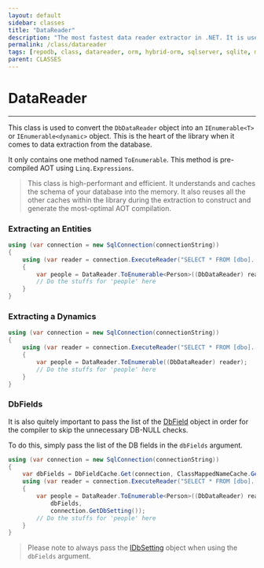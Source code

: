 ```yaml
---
layout: default
sidebar: classes
title: "DataReader"
description: "The most fastest data reader extractor in .NET. It is used to extract the content of the data reader object and map it into a class object."
permalink: /class/datareader
tags: [repodb, class, datareader, orm, hybrid-orm, sqlserver, sqlite, mysql, postgresql]
parent: CLASSES
---
```


# DataReader

---

This class is used to convert the `DbDataReader` object into an `IEnumerable<T>` or `IEnumerable<dynamic>` object. This is the heart of the library when it comes to data extraction from the database.

It only contains one method named `ToEnumerable`. This method is pre-compiled AOT using `Linq.Expressions`.

> This class is high-performant and efficient. It understands and caches the schema of your database into the memory. It also reuses all the other caches within the library during the extraction to construct and generate the most-optimal AOT compilation.

### Extracting an Entities

```csharp
using (var connection = new SqlConnection(connectionString))
{
    using (var reader = connection.ExecuteReader("SELECT * FROM [dbo].[Person];"))
    {
        var people = DataReader.ToEnumerable<Person>((DbDataReader) reader);
        // Do the stuffs for 'people' here
    }
}
```

### Extracting a Dynamics

```csharp
using (var connection = new SqlConnection(connectionString))
{
    using (var reader = connection.ExecuteReader("SELECT * FROM [dbo].[Person];"))
    {
        var people = DataReader.ToEnumerable((DbDataReader) reader);
        // Do the stuffs for 'people' here
    }
}
```

### DbFields

It is also quitely important to pass the list of the [DbField](/class/dbfield) object in order for the compiler to skip the unnecessary DB-NULL checks.

To do this, simply pass the list of the DB fields in the `dbFields` argument.

```csharp
using (var connection = new SqlConnection(connectionString))
{
    var dbFields = DbFieldCache.Get(connection, ClassMappedNameCache.Get<Person>(), null);
    using (var reader = connection.ExecuteReader("SELECT * FROM [dbo].[Person];"))
    {
        var people = DataReader.ToEnumerable<Person>((DbDataReader) reader,
            dbFields,
            connection.GetDbSetting());
        // Do the stuffs for 'people' here
    }
}
```

> Please note to always pass the [IDbSetting](/interface/idbsetting) object when using the `dbFields` argument.
